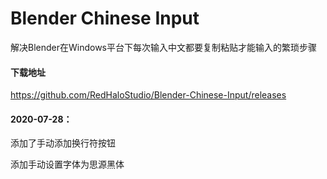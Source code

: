 # Blender Chinese Input
解决Blender在Windows平台下每次输入中文都要复制粘贴才能输入的繁琐步骤

#### 下载地址
https://github.com/RedHaloStudio/Blender-Chinese-Input/releases

#### 2020-07-28：
添加了手动添加换行符按钮


添加手动设置字体为思源黑体
